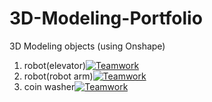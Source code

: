 # 3D-Modeling-Portfolio
3D Modeling objects (using Onshape)
1. robot(elevator)[![Teamwork](https://img.shields.io/badge/teamwork-awesome-brightgreen.svg)](https://example.com)
2. robot(robot arm)[![Teamwork](https://img.shields.io/badge/teamwork-awesome-brightgreen.svg)](https://example.com)
3. coin washer[![Teamwork](https://img.shields.io/badge/teamwork-awesome-brightgreen.svg)](https://example.com)

